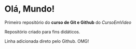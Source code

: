 # Olá, Mundo!
 Primeiro repositório do **curso de Git e Github** do *CursoEmVideo*

 Repositório criado para fins didáticos.
 
 Linha adicionada direto pelo Github. OMG!
